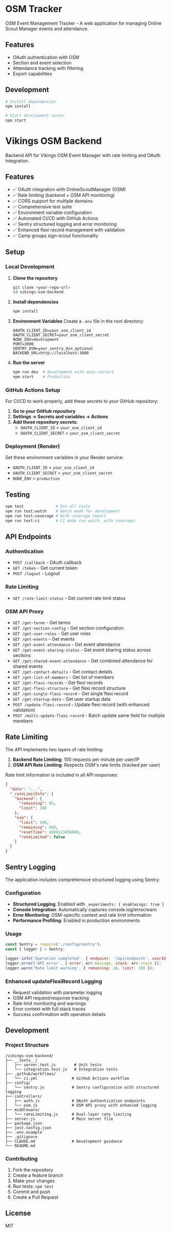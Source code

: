 # OSM Tracker

OSM Event Management Tracker - A web application for managing Online Scout Manager events and attendance.

## Features

- OAuth authentication with OSM
- Section and event selection
- Attendance tracking with filtering
- Export capabilities

## Development

```bash
# Install dependencies
npm install

# Start development server
npm start
```

# Vikings OSM Backend

Backend API for Vikings OSM Event Manager with rate limiting and OAuth integration.

## Features

- ✅ OAuth integration with OnlineScoutManager (OSM)
- ✅ Rate limiting (backend + OSM API monitoring)
- ✅ CORS support for multiple domains
- ✅ Comprehensive test suite
- ✅ Environment variable configuration
- ✅ Automated CI/CD with GitHub Actions
- ✅ Sentry structured logging and error monitoring
- ✅ Enhanced flexi record management with validation
- ✅ Camp groups sign-in/out functionality

## Setup

### Local Development

1. **Clone the repository**
   ```bash
   git clone <your-repo-url>
   cd vikings-osm-backend
   ```

2. **Install dependencies**
   ```bash
   npm install
   ```

3. **Environment Variables**
   Create a `.env` file in the root directory:
   ```env
   OAUTH_CLIENT_ID=your_osm_client_id
   OAUTH_CLIENT_SECRET=your_osm_client_secret
   NODE_ENV=development
   PORT=3000
   SENTRY_DSN=your_sentry_dsn_optional
   BACKEND_URL=http://localhost:3000
   ```

4. **Run the server**
   ```bash
   npm run dev  # Development with auto-restart
   npm start    # Production
   ```

### GitHub Actions Setup

For CI/CD to work properly, add these secrets to your GitHub repository:

1. **Go to your GitHub repository**
2. **Settings → Secrets and variables → Actions**
3. **Add these repository secrets:**
   - `OAUTH_CLIENT_ID` = `your_osm_client_id`
   - `OAUTH_CLIENT_SECRET` = `your_osm_client_secret`

### Deployment (Render)

Set these environment variables in your Render service:
- `OAUTH_CLIENT_ID` = `your_osm_client_id`
- `OAUTH_CLIENT_SECRET` = `your_osm_client_secret`
- `NODE_ENV` = `production`

## Testing

```bash
npm test              # Run all tests
npm run test:watch    # Watch mode for development
npm run test:coverage # With coverage report
npm run test:ci       # CI mode (no watch, with coverage)
```

## API Endpoints

### Authentication
- `POST /callback` - OAuth callback
- `GET /token` - Get current token
- `POST /logout` - Logout

### Rate Limiting
- `GET /rate-limit-status` - Get current rate limit status

### OSM API Proxy
- `GET /get-terms` - Get terms
- `GET /get-section-config` - Get section configuration  
- `GET /get-user-roles` - Get user roles
- `GET /get-events` - Get events
- `GET /get-event-attendance` - Get event attendance
- `GET /get-event-sharing-status` - Get event sharing status across sections
- `GET /get-shared-event-attendance` - Get combined attendance for shared events
- `GET /get-contact-details` - Get contact details
- `GET /get-list-of-members` - Get list of members
- `GET /get-flexi-records` - Get flexi records
- `GET /get-flexi-structure` - Get flexi record structure
- `GET /get-single-flexi-record` - Get single flexi record
- `GET /get-startup-data` - Get user startup data
- `POST /update-flexi-record` - Update flexi record (with enhanced validation)
- `POST /multi-update-flexi-record` - Batch update same field for multiple members

## Rate Limiting

The API implements two layers of rate limiting:

1. **Backend Rate Limiting**: 100 requests per minute per user/IP
2. **OSM API Rate Limiting**: Respects OSM's rate limits (tracked per user)

Rate limit information is included in all API responses:

```json
{
  "data": "...",
  "_rateLimitInfo": {
    "backend": {
      "remaining": 95,
      "limit": 100
    },
    "osm": {
      "limit": 500,
      "remaining": 450,
      "resetTime": 1699123456000,
      "rateLimited": false
    }
  }
}
```

## Sentry Logging

The application includes comprehensive structured logging using Sentry:

### Configuration
- **Structured Logging**: Enabled with `_experiments: { enableLogs: true }`
- **Console Integration**: Automatically captures console.log/error/warn
- **Error Monitoring**: OSM-specific context and rate limit information
- **Performance Profiling**: Enabled in production environments

### Usage
```javascript
const Sentry = require('./config/sentry');
const { logger } = Sentry;

logger.info('Operation completed', { endpoint: '/api/endpoint', userId: '123' });
logger.error('API error', { error: err.message, stack: err.stack });
logger.warn('Rate limit warning', { remaining: 10, limit: 100 });
```

### Enhanced updateFlexiRecord Logging
- Request validation with parameter logging
- OSM API request/response tracking  
- Rate limit monitoring and warnings
- Error context with full stack traces
- Success confirmation with operation details

## Development

### Project Structure
```
/vikings-osm-backend/
├── __tests__/
│   ├── server.test.js        # Unit tests
│   └── integration.test.js   # Integration tests
├── .github/workflows/
│   └── ci.yml               # GitHub Actions workflow
├── config/
│   └── sentry.js            # Sentry configuration with structured logging
├── controllers/
│   ├── auth.js              # OAuth authentication endpoints
│   └── osm.js               # OSM API proxy with enhanced logging
├── middleware/
│   └── rateLimiting.js      # Dual-layer rate limiting
├── server.js                # Main server file
├── package.json
├── jest.config.json
├── .env.example
├── .gitignore
├── CLAUDE.md                # Development guidance
└── README.md
```

### Contributing

1. Fork the repository
2. Create a feature branch
3. Make your changes
4. Run tests: `npm test`
5. Commit and push
6. Create a Pull Request

## License

MIT